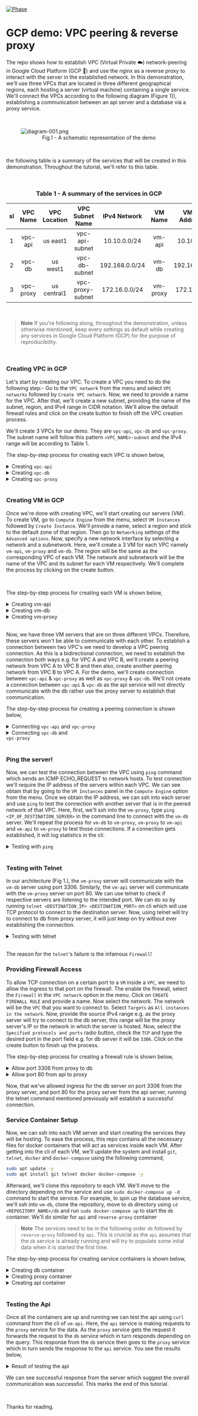 [![Phase](https://img.shields.io/badge/version-1.0-green?style=flat-square&logo=#&logoColor=white)](#)

# GCP demo: VPC peering & reverse proxy

The repo shows how to establish VPC (Virtual Private ☁️) network-peering in Google Cloud Platform (GCP 🚀) and use the nginx as a reverse proxy to interact with the server in the established network. In this demonstration, we'll use three VPCs that are located in three different geographical regions, each hosting a server (virtual machine) containing a single service. We'll connect the VPCs according to the following diagram (Figure 1)), establishing a communication between an api server and a database via a proxy service.

<br/>
<figure><img src="./assets/diagram-001.png" alt="diagram-001.png"/>
<figcaption align = "center">Fig.1 - A schematic representation of the demo</figcaption></figure>
<br/>

the following table is a summary of the services that will be created in this demonstration. Throughout the tutorial, we'll refer to this table.

<br/>
<h3 align="center"> Table 1 - A summary of the services in GCP</h3>

| sl |  VPC Name | VPC Location |  VPC Subnet Name |  IPv4 Network  |  VM Name | VM IP Address | Container name | Exposed Port |
|:--:|:---------:|:------------:|:----------------:|:--------------:|:--------:|:-------------:|:--------------:|:------------:|
|  1 |  vpc-api  |   us east1   |  vpc-api-subnet  |  10.10.0.0/24  |  vm-api  |   10.10.0.2   |       api      |     3000     |
|  2 |   vpc-db  |   us west1   |   vpc-db-subnet  | 192.168.0.0/24 |   vm-db  |  192.168.0.2  |       db       |     3306     |
|  3 | vpc-proxy |  us central1 | vpc-proxy-subnet |  172.16.0.0/24 | vm-proxy |   172.16.0.2  |  reverse-proxy |      80      |

<br/>

> **Note**
> If you're following along, throughout the demonstration, unless otherwise mentioned, keep every settings as default while creating any services in Google Cloud Platform (GCP) for the purpose of reproducibility.

<br/>

### Creating VPC in GCP

Let's start by creating our VPC. To create a VPC you need to do the following step:- Go to the `VPC network` from the menu and select `VPC networks` followed by `Create VPC network`. Now, we need to provide a name for the VPC. After that, we'll create a new subnet, providing the name of the subnet, region, and IPv4 range in CIDR notation. We'll allow the default firewall rules and click on the create button to finish off the VPC creation process.

We'll create 3 VPCs for our demo. They are `vpc-api`, `vpc-db` and `vpc-proxy`. The subnet name will follow this pattern `<VPC_NAME>-subnet` and the IPv4 range will be according to Table 1.

The step-by-step process for creating each VPC is shown below,

<details>
<summary>Creating <code>vpc-api</code></summary><br/>

<img src="./assets/vpc/vpc-image-001.png" alt="vpc-image-001.png"/>
<img src="./assets/vpc/vpc-image-002.png" alt="vpc-image-002.png"/>
<img src="./assets/vpc/vpc-image-003.png" alt="vpc-image-003.png"/>
<img src="./assets/vpc/vpc-image-004.png" alt="vpc-image-004.png"/>

</details>

<details>
<summary>Creating <code>vpc-db</code></summary><br/>
<img src="./assets/vpc/vpc-image-005.png" alt="vpc-image-005.png"/>
<img src="./assets/vpc/vpc-image-006.png" alt="vpc-image-006.png"/>
<img src="./assets/vpc/vpc-image-007.png" alt="vpc-image-007.png"/>
<img src="./assets/vpc/vpc-image-008.png" alt="vpc-image-008.png"/>

</details>

<details>
<summary>Creating <code>vpc-proxy</code></summary><br/>

<img src="./assets/vpc/vpc-image-009.png" alt="vpc-image-009.png"/>
<img src="./assets/vpc/vpc-image-010.png" alt="vpc-image-010.png"/>
<img src="./assets/vpc/vpc-image-011.png" alt="vpc-image-011.png"/>
<img src="./assets/vpc/vpc-image-012.png" alt="vpc-image-012.png"/>

</details>
<br/>

### Creating VM in GCP

Once we're done with creating VPC, we'll start creating our servers (VM). To create VM, go to `Compute Engine` from the menu, select `VM Instances` followed by `Create Instance`. We'll provide a name, select a region and stick to the default zone of that region. Then go to `Networking` settings of the `Advanced options`. Now, specify a new network interface by selecting a network and a subnetwork. Here, we'll create a 3 VM for each VPC namely `vm-api`, `vm-proxy` and `vm-db`. The region will be the same as the corresponding VPC of each VM. The network and subnetwork will be the name of the VPC and its subnet for each VM respectively. We'll complete the process by clicking on the create button.

<br/>

The step-by-step process for creating each VM is shown below,

<details>
<summary>Creating vm-api</summary><br/>

<img src="./assets/vm/vm-001.png" alt="vm-001.png"/>
<img src="./assets/vm/vm-002.png" alt="vm-002.png"/>
<img src="./assets/vm/vm-003.png" alt="vm-003.png"/>
<img src="./assets/vm/vm-004.png" alt="vm-004.png"/>
<img src="./assets/vm/vm-005.png" alt="vm-005.png"/>
<img src="./assets/vm/vm-006.png" alt="vm-006.png"/>

</details>

<details>
<summary>Creating vm-db</summary><br/>

<img src="./assets/vm/vm-007.png" alt="vm-007.png"/>
<img src="./assets/vm/vm-008.png" alt="vm-008.png"/>
<img src="./assets/vm/vm-009.png" alt="vm-009.png"/>
<img src="./assets/vm/vm-010.png" alt="vm-010.png"/>
<img src="./assets/vm/vm-011.png" alt="vm-011.png"/>
<img src="./assets/vm/vm-012.png" alt="vm-012.png"/>
<img src="./assets/vm/vm-013.png" alt="vm-013.png"/>

</details>

<details>
<summary>Creating vm-proxy</summary><br/>

<img src="./assets/vm/vm-014.png" alt="vm-014.png"/>
<img src="./assets/vm/vm-015.png" alt="vm-015.png"/>
<img src="./assets/vm/vm-016.png" alt="vm-016.png"/>
<img src="./assets/vm/vm-017.png" alt="vm-017.png"/>
<img src="./assets/vm/vm-018.png" alt="vm-018.png"/>
<img src="./assets/vm/vm-019.png" alt="vm-019.png"/>
<img src="./assets/vm/vm-020.png" alt="vm-020.png"/>

</details>

<br/>

<!-- <img src="./assets/peering/peering-001.png" alt="peering-001.png"/> -->

Now, we have three VM servers that are on three different VPCs. Therefore, these servers won't be able to communicate with each other. To establish a connection between two VPC's we need to develop a VPC peering connection. As this is a bidirectional connection, we need to establish the connection both ways e.g. for VPC A and VPC B, we'll create a peering network from VPC A to VPC B and then also, create another peering network from VPC B to VPC A. For the demo, we'll create connection between `vpc-api` & `vpc-proxy` as well as `vpc-proxy` & `vpc-db`. We'll not create a connection between `vpc-api` & `vpc-db` as the api service will not directly communicate with the db rather use the proxy server to establish that communication.
<br/>

The step-by-step process for creating a peering connection is shown below,

<details>
<summary>Connecting <code>vpc-api</code> and <code>vpc-proxy</code></summary>
<br/>

<img src="./assets/peering/peering-002.png" alt="peering-002.png"/>
<img src="./assets/peering/peering-003.png" alt="peering-003.png"/>
<img src="./assets/peering/peering-004.png" alt="peering-004.png"/>
<img src="./assets/peering/peering-005.png" alt="peering-005.png"/>

</details>

<details>
<summary>Connecting <code>vpc-db</code> and <code>
vpc-proxy</code></summary><br/>

<img src="./assets/peering/peering-006.png" alt="peering-006.png"/>
<img src="./assets/peering/peering-007.png" alt="peering-007.png"/>
<img src="./assets/peering/peering-008.png" alt="peering-008.png"/>

</details>

<br/>

### Ping the server!

Now, we can test the connection between the VPC using `ping` command which sends an ICMP ECHO_REQUEST to network hosts. To test connection we'll require the IP address of the servers within each VPC. We can see obtain that by going to the `VM Instances` panel in the `Compute Engine` option from the menu. Once we obtain the IP address, we can ssh into each server and use `ping` to test the connection with another server that is in the peered network of that VPC. Here, first, we'll ssh into the `vm-proxy`, type `ping <IP_OF_DESTINATION_SERVER>` in the command line to connect with the `vm-db` server. We'll repeat the process for `vm-db` to `vm-proxy`, `vm-proxy` to `vm-api` and `vm-api` to `vm-proxy` to test those connections. If a connection gets established, it will log statistics in the cli.

<details>
<summary>Testing with <code>ping</code></summary><br/>
<img src="./assets/ping/ping-test-001.png" alt="ping-test-001.png"/>
<img src="./assets/ping/ping-test-002.png" alt="ping-test-002.png"/>
<img src="./assets/ping/ping-test-003.png" alt="ping-test-003.png"/>
<img src="./assets/ping/ping-test-004.png" alt="ping-test-004.png"/>
</details>
<br/>

### Testing with Telnet

In our architecture (Fig 1.), the `vm-proxy` server will communicate with the `vm-db` server using port 3306. Similarly, the `vm-api` server will communicate with the `vm-proxy` server on port 80. We can use telnet to check if respective servers are listening to the intended port. We can do so by running `telnet <DESTINATION_IP> <DESTINATION_PORT>` on cli which will use TCP protocol to connect to the destination server. Now, using telnet will try to connect to db from proxy server, it will just keep on try without ever establishing the connection. 

<details>
<summary>Testing with telnet</summary><br/>

<img src="./assets/telnet/telnet-test-001.png" alt="telnet-test-001.png"/>
<!-- <img src="./assets/telnet/telnet-test-002.png" alt="telnet-test-002.png"/>
<img src="./assets/telnet/telnet-test-003.png" alt="telnet-test-003.png"/>
<img src="./assets/telnet/telnet-test-004.png" alt="telnet-test-004.png"/>
<img src="./assets/telnet/telnet-test-005.png" alt="telnet-test-005.png"/>
-->
<img src="./assets/telnet/telnet-test-006.png" alt="telnet-test-006.png"/> 
<!-- <img src="./assets/telnet/telnet-test-006.png" alt="telnet-test-007.png"/> -->

</details>
<br/>

The reason for the `telnet`'s failure is the infamous `Firewall`! 

### Providing Firewall Access

To allow TCP connection on a certain port to a `VM` inside a `VPC`, we need to allow the ingress to that port on the firewall. The enable the firewall, select the `Firewall` in the `VPC network` option in the menu. Click on `CREATE FIREWALL RULE` and provide a name. Now select the network. The network will be the `VPC` that you want to connect to. Select `Targets` as `All instances in the network`. Now, provide the source IPv4 range e.g. as the proxy server will try to connect to the db server, this range will be the proxy server's IP or the network in which the server is hosted. Now, select the `Specified protocols and ports` radio button, check the `TCP` and type the desired port in the port field e.g. for db server it will be `3306`. Click on the create button to finish up the process. 
      
The step-by-step process for creating a firewall rule is shown below,

<details>
<summary>Allow port 3306 from proxy to db</summary><br/>

<img src="./assets/firewall/allow-3306/allow-3306-001.png" alt="allow-3306-001.png"/>
<img src="./assets/firewall/allow-3306/allow-3306-002.png" alt="allow-3306-002.png"/>
<img src="./assets/firewall/allow-3306/allow-3306-003.png" alt="allow-3306-003.png"/>
</details>

<details>
<summary>Allow port 80 from api to proxy</summary><br/>

<img src="./assets/firewall/allow-80/allow-80-001.png" alt="allow-80-001.png"/>
<img src="./assets/firewall/allow-80/allow-80-002.png" alt="allow-80-002.png"/>
<img src="./assets/firewall/allow-80/allow-80-003.png" alt="allow-80-003.png"/>

</details>

Now, that we've allowed ingress for the db server on port 3306 from the proxy server, and port 80 for the proxy server from the api server, running the telnet command mentioned previously will establish a successful connection.   


### Service Container Setup

Now, we can ssh into each VM server and start creating the services they will be hosting. To ease the process, this repo contains all the necessary files for docker containers that will act as services inside each VM. After getting into the cli of each VM, we'll update the system and install `git`, `telnet`, `docker` and `docker-compose` using the following command,

```bash
sudo apt update -y
sudo apt install git telnet docker docker-compose -y
```

Afterward, we'll clone this repository to each VM. We'll move to the directory depending on the service and use `sudo docker-compose up -d` command to start the service. For example, to spin up the database service, we'll ssh into `vm-db`, clone the repository, move to `db` directory using `cd <REPOSITORY_NAME>/db` and run `sudo docker-compose up` to start the `db` container. We'll do similar for `api` and `reverse-proxy` container

> **Note**
> The services need to be in the following order `db` followed by `reverse-proxy` followed by `api`. This is cruicial as the `api` assumes that the `db` service is already running and will try to populate some inital data when it is started the first time.

The step-by-step process for creating service containers is shown below,

<details>
<summary>Creating db container</summary><br/>

<img src="./assets/container-setup/vm-db/container-db-001.png" alt="container-db-001.png"/>
<img src="./assets/container-setup/vm-db/container-db-002.png" alt="container-db-002.png"/>
<img src="./assets/container-setup/vm-db/container-db-003.png" alt="container-db-003.png"/>
<img src="./assets/container-setup/vm-db/container-db-004.png" alt="container-db-004.png"/>
<img src="./assets/container-setup/vm-db/container-db-005.png" alt="container-db-005.png"/>
<img src="./assets/container-setup/vm-db/container-db-006.png" alt="container-db-006.png"/>
<img src="./assets/container-setup/vm-db/container-db-007.png" alt="container-db-007.png"/>

</details>

<details>
<summary>Creating proxy container</summary><br/>

<img src="./assets/container-setup/vm-proxy/container-proxy-001.png" alt="container-proxy-001.png"/>
<img src="./assets/container-setup/vm-proxy/container-proxy-002.png" alt="container-proxy-002.png"/>
<img src="./assets/container-setup/vm-proxy/container-proxy-003.png" alt="container-proxy-003.png"/>
<img src="./assets/container-setup/vm-proxy/container-proxy-004.png" alt="container-proxy-004.png"/>
<img src="./assets/container-setup/vm-proxy/container-proxy-005.png" alt="container-proxy-005.png"/>
<img src="./assets/container-setup/vm-proxy/container-proxy-006.png" alt="container-proxy-006.png"/>

</details>

<details>
<summary>Creating api container</summary><br/>

<img src="./assets/container-setup/vm-api/container-api-001.png" alt="container-api-001.png"/>
<img src="./assets/container-setup/vm-api/container-api-002.png" alt="container-api-002.png"/>
<img src="./assets/container-setup/vm-api/container-api-003.png" alt="container-api-003.png"/>
<img src="./assets/container-setup/vm-api/container-api-004.png" alt="container-api-004.png"/>
<img src="./assets/container-setup/vm-api/container-api-005.png" alt="container-api-005.png"/>
<img src="./assets/container-setup/vm-api/container-api-006.png" alt="container-api-006.png"/>

</details>

<br/>

### Testing the Api

Once all the containers are up and running we can test the api using `curl` command from the cli of `vm-api`. Here, the `api` service is making requests to the `proxy` service for the data. As the `proxy` service gets the request it forwards the request to the `db` service which in turn responds depending on the query. This response from the `db` service then goes to the `proxy` service which in turn sends the response to the `api` service. You see the results below,

<details>
<summary>Result of testing the api</summary><br/>

<img src="./assets/testing-api/api-testing-001.png" alt="api-testing-001.png"/>
<img src="./assets/testing-api/api-testing-002.png" alt="api-testing-002.png"/>
<img src="./assets/testing-api/api-testing-003.png" alt="api-testing-003.png"/>
<img src="./assets/testing-api/api-testing-004.png" alt="api-testing-004.png"/>
<img src="./assets/testing-api/api-testing-005.png" alt="api-testing-005.png"/>
<img src="./assets/testing-api/api-testing-006.png" alt="api-testing-006.png"/>

</details>

We can see successful response from the server which suggest the overall communication was successful. This marks the end of this tutorial.


<br/>

Thanks for reading.

<!-- to create VPC peering

- documented on pic

to create a firewall rule

create firewall rule ->

allow-proxy-to-db-on-tpc-3306
allow-api-to-proxy-tcp-80 -->
